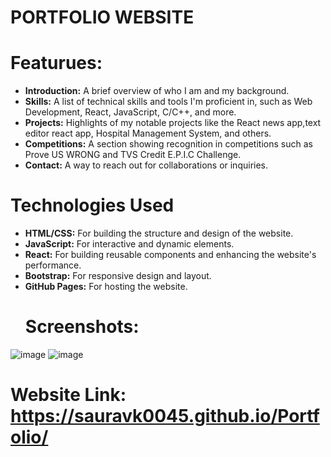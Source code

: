 # PORTFOLIO WEBSITE
# Featurues:
* **Introduction:** A brief overview of who I am and my background.
* **Skills:** A list of technical skills and tools I'm proficient in, such as Web Development, React, JavaScript, C/C++, and more.
* **Projects:** Highlights of my notable projects like the React news app,text editor react app, Hospital Management System, and others.
* **Competitions:** A section showing recognition in competitions such as Prove US WRONG and TVS Credit E.P.I.C Challenge.
* **Contact:** A way to reach out for collaborations or inquiries.
# Technologies Used
* **HTML/CSS:** For building the structure and design of the website.
* **JavaScript:** For interactive and dynamic elements.
* **React:** For building reusable components and enhancing the website's performance.
* **Bootstrap:** For responsive design and layout.
* **GitHub Pages:** For hosting the website.
  # Screenshots:
![image](https://github.com/user-attachments/assets/15635c53-6fef-4bc0-9dff-0d67736b05d7)
![image](https://github.com/user-attachments/assets/c2639fc2-c2d3-4d82-81eb-56d505c495df)

# Website Link: https://sauravk0045.github.io/Portfolio/
